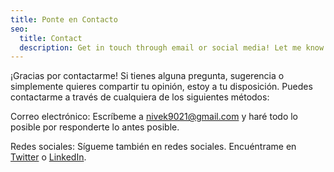 ```yaml
---
title: Ponte en Contacto
seo:
  title: Contact
  description: Get in touch through email or social media! Let me know how I can help.
---
```


¡Gracias por contactarme! Si tienes alguna pregunta, sugerencia o simplemente quieres compartir tu opinión, estoy a tu disposición. Puedes contactarme a través de cualquiera de los siguientes métodos:

Correo electrónico:
Escríbeme a [nivek9021@gmail.com](mailto:nivek9021@gmail.com) y haré todo lo posible por responderte lo antes posible.

Redes sociales:
Sígueme también en redes sociales. Encuéntrame en [Twitter](https://x.com/nivek9021) o [LinkedIn](https://www.linkedin.com/in/vsksv/).
